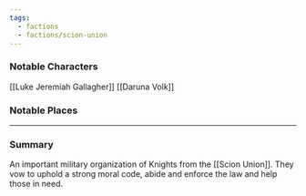 ```yaml
---
tags:
  - factions
  - factions/scion-union
---
```

### Notable Characters
[[Luke Jeremiah Gallagher]]
[[Daruna Volk]]

### Notable Places


___
### Summary
An important military organization of Knights from the [[Scion Union]]. They vow to uphold a strong moral code, abide and enforce the law and help those in need.